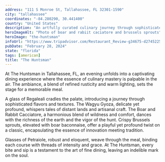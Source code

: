 ```yaml
---
address: "111 S Monroe St, Tallahassee, FL 32301-1590"
city: "tallahassee"
coordinates: "-84.280290, 30.441400"
country: "United States"
description: "An artfully curated culinary journey through sophisticated flavors"
heroImageAlt: "Photo of boar and rabiit caciatore and brussels sprouts"
heroImage: "the-huntsman"
infoUrl: "https://www.tripadvisor.com/Restaurant_Review-g34675-d27452258-Reviews-The_Huntsman_Tallahassee-Tallahassee_Florida.html"
pubDate: "February 28, 2024"
state: "florida"
tags: [american]
title: "The Huntsman"
---
```


At The Huntsman in Tallahassee, FL, an evening unfolds into a captivating dining experience where the essence of culinary mastery is palpable in the air. The ambiance, a blend of refined rusticity and warm lighting, sets the stage for a memorable meal. 

A glass of Regaleali cradles the palate, introducing a journey through sophisticated flavors and textures. The Wagyu Gyoza, delicate yet profound, whispers tales of distant lands and artisanal craft. The Boar and Rabbit Cacciatore, a harmonious blend of wildness and comfort, dances with the richness of the earth and the vigor of the hunt. Crispy Brussels sprouts, elevated with boar baconnaise, offer a playful yet profound twist on a classic, encapsulating the essence of innovation meeting tradition. 

Glasses of Petraiole, robust and eloquent, weave through the meal, binding each course with threads of intensity and grace. At The Huntsman, every bite and sip is a testament to the art of fine dining, leaving an indelible mark on the soul.
